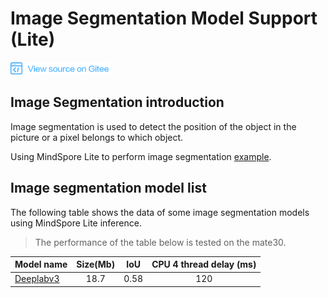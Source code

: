 ﻿# Image Segmentation Model Support (Lite)

<a href="https://gitee.com/mindspore/docs/blob/master/docs/note/source_en/image_segmentation_lite.md" target="_blank"><img src="./_static/logo_source.png"></a>

## Image Segmentation introduction

Image segmentation is used to detect the position of the object in the picture or a pixel belongs to which object.

Using MindSpore Lite to perform image segmentation [example](https://gitee.com/mindspore/mindspore/tree/master/model_zoo/official/lite/image_segmentation).

## Image segmentation model list

The following table shows the data of some image segmentation models using MindSpore Lite inference.

> The performance of the table below is tested on the mate30.

| Model name         | Size(Mb) | IoU | CPU 4 thread delay (ms) |
|-----------------------| :----------: | :----: | :-----------: |
| [Deeplabv3](https://download.mindspore.cn/model_zoo/official/lite/image_segmentation_lite/deeplabv3.ms) | 18.7 | 0.58 | 120 |
